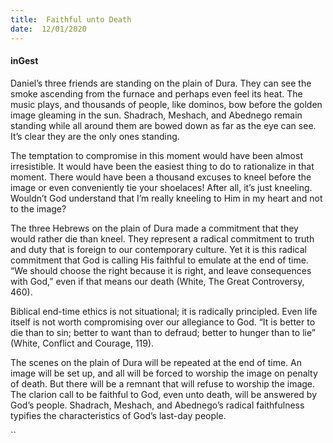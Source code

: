 ```yaml
---
title:  Faithful unto Death
date:  12/01/2020
---
```


#### inGest

Daniel’s three friends are standing on the plain of Dura. They can see the smoke ascending from the furnace and perhaps even feel its heat. The music plays, and thousands of people, like dominos, bow before the golden image gleaming in the sun. Shadrach, Meshach, and Abednego remain standing while all around them are bowed down as far as the eye can see. It’s clear they are the only ones standing.

The temptation to compromise in this moment would have been almost irresistible. It would have been the easiest thing to do to rationalize in that moment. There would have been a thousand excuses to kneel before the image or even conveniently tie your shoelaces! After all, it’s just kneeling. Wouldn’t God understand that I’m really kneeling to Him in my heart and not to the image?

The three Hebrews on the plain of Dura made a commitment that they would rather die than kneel. They represent a radical commitment to truth and duty that is foreign to our contemporary culture. Yet it is this radical commitment that God is calling His faithful to emulate at the end of time. “We should choose the right because it is right, and leave consequences with God,” even if that means our death (White, The Great Controversy, 460).

Biblical end-time ethics is not situational; it is radically principled. Even life itself is not worth compromising over our allegiance to God. “It is better to die than to sin; better to want than to defraud; better to hunger than to lie” (White, Conflict and Courage, 119).

The scenes on the plain of Dura will be repeated at the end of time. An image will be set up, and all will be forced to worship the image on penalty of death. But there will be a remnant that will refuse to worship the image. The clarion call to be faithful to God, even unto death, will be answered by God’s people. Shadrach, Meshach, and Abednego’s radical faithfulness typifies the characteristics of God’s last-day people.

``